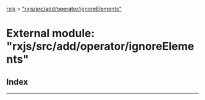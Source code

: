 [rxjs](../README.md) > ["rxjs/src/add/operator/ignoreElements"](../modules/_rxjs_src_add_operator_ignoreelements_.md)

# External module: "rxjs/src/add/operator/ignoreElements"

## Index

---

